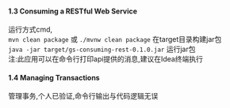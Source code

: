 
#### 1.3 Consuming a RESTful Web Service  
运行方式cmd,  
`mvn clean package` 或 `./mvnw clean package`
在target目录构建jar包  
`java -jar target/gs-consuming-rest-0.1.0.jar`
运行jar包  
 注:此应用可以在命令行打印api提供的消息,建议在Idea终端执行
#### 1.4 Managing Transactions  
管理事务,个人已验证,命令行输出与代码逻辑无误  

